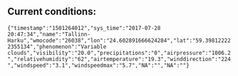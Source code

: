 ## Current conditions: 
 ``` {"timestamp":"1501264012","sys_time":"2017-07-28 20:47:34","name":"Tallinn-Harku","wmocode":"26038","lon":"24.602891666624284","lat":"59.398122222355134","phenomenon":"Variable clouds","visibility":"20.0","precipitations":"0","airpressure":"1006.2","relativehumidity":"62","airtemperature":"19.3","winddirection":"224","windspeed":"3.1","windspeedmax":"5.7","NA":"","NA":""} ```
